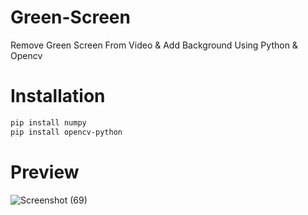 # Green-Screen
Remove Green Screen From Video &amp; Add Background Using Python &amp; Opencv

# Installation
```bash
pip install numpy
pip install opencv-python
```
# Preview
![Screenshot (69)](https://user-images.githubusercontent.com/91680044/182785136-57aec6bb-8b75-4888-bd53-d99567a2af1f.png)

